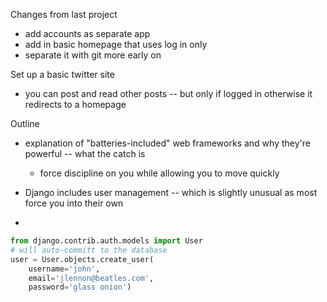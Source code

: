Changes from last project

  * add accounts as separate app
  * add in basic homepage that uses log in only
  * separate it with git more early on


Set up a basic twitter site
  * you can post and read other posts -- but only if logged in
  otherwise it redirects to a homepage 

Outline

  * explanation of "batteries-included" web frameworks and why they're
    powerful -- what the catch is 

    * force discipline on you while allowing you to move quickly

  * Django includes user management -- which is slightly unusual as most force you into their own
  *




```python
from django.contrib.auth.models import User
# will auto-committ to the database
user = User.objects.create_user(
    username='john',
    email='jlennon@beatles.com',
    password='glass onion')
```
